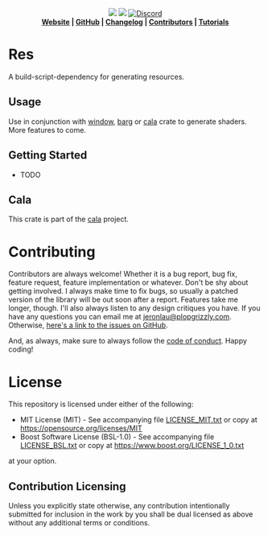 <p align="center">
<a href="https://docs.rs/res"><img src="https://docs.rs/res/badge.svg"></a>
<!--<a href="https://travis-ci.com/PlopGrizzly/res"><img src="https://api.travis-ci.com/PlopGrizzly/res.svg?branch=master" alt="Cala Build Status"></a>-->
<a href="https://crates.io/crates/res"><img src="https://img.shields.io/crates/v/res.svg"></a>
<a href="https://discord.gg/nXwF59K"><img src="https://img.shields.io/badge/discord-Cala%20Project-green.svg" alt="Discord"></a>
<br>
  <strong><a href="https://code.plopgrizzly.com/res">Website</a> | <a href="https://github.com/PlopGrizzly/res">GitHub</a> | <a href="https://code.plopgrizzly.com/res/CHANGELOG">Changelog</a> | <a href="https://code.plopgrizzly.com/res/CONTRIBUTORS">Contributors</a> | <a href="https://aldarobot.plopgrizzly.com/cala/tutorials">Tutorials</a></strong>
</p>

# Res
A build-script-dependency for generating resources.

## Usage
Use in conjunction with [window](https://crates.io/crates/window), [barg](https://crates.io/crates/barg) or [cala](https://crates.io/crates/cala) crate to generate shaders.  More features to come.

## Getting Started
- TODO

## Cala
This crate is part of the [cala](https://aldarobot.plopgrizzly.com/cala/) project.

<h1>Contributing</h1>
<p>
Contributors are always welcome!  Whether it is a bug report, bug fix, feature request, feature implementation or whatever.  Don't be shy about getting involved.  I always make time to fix bugs, so usually a patched version of the library will be out soon after a report.  Features take me longer, though.  I'll also always listen to any design critiques you have.  If you have any questions you can email me at <a href="mailto:jeronlau@plopgrizzly.com">jeronlau@plopgrizzly.com</a>.  Otherwise, <a href="https://github.com/PlopGrizzly/res/issues">here's a link to the issues on GitHub</a>.
</p>
<p>
And, as always, make sure to always follow the <a href="https://github.com/PlopGrizzly/res/blob/master/CODEOFCONDUCT.md">code of conduct</a>.  Happy coding!
</p>

<h1>License</h1>
<p>
This repository is licensed under either of the following:
</p>
<ul>
<li>MIT License (MIT) - See accompanying file <a href="https://github.com/PlopGrizzly/res/blob/master/LICENSE_MIT.txt">LICENSE_MIT.txt</a> or copy at <a href="https://opensource.org/licenses/MIT">https://opensource.org/licenses/MIT</a></li>
<li>Boost Software License (BSL-1.0) - See accompanying file <a href="https://github.com/PlopGrizzly/res/blob/master/LICENSE_BSL.txt">LICENSE_BSL.txt</a> or copy at <a href="https://www.boost.org/LICENSE_1_0.txt">https://www.boost.org/LICENSE_1_0.txt</a></li>
</ul>
<p>
at your option.
</p>

<h2>Contribution Licensing</h2>
<p>
Unless you explicitly state otherwise, any contribution intentionally submitted for inclusion in the work by you shall be dual licensed as above without any additional terms or conditions.
</p>
